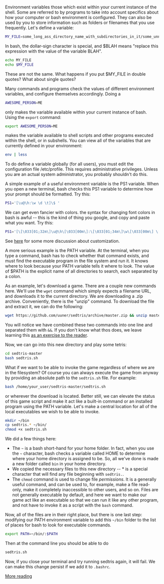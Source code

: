 Environment variables those which exist within your current instance of the shell.
Some are referred to by programs to take into account specifics about how your
computer or bash environment is configured. They can also be used by you
to store information such as folders or filenames that you use frequently. Let's define a variable:
```bash
MY_FILE=some_long_ass_directory_name_with_subdirectories_in_it/some_unnecessary_subdirectory/some_long_ass_filename_for_some_file_you_often_refer_to.txt
```
In bash, the dollar-sign character is special, and $BLAH means "replace this expression with the value of the variable BLAH".
```bash
echo MY_FILE
echo $MY_FILE
```
These are not the same. What happens if you put $MY_FILE in double quotes? What about single quotes?

Many commands and programs check the values of different environment variables, and configure themselves accordingly.
Doing a
```bash
AWESOME_PERSON=ME
```
only makes the variable available within your current instance of bash. Using the `export` command:
```bash
export AWESOME_PERSON=ME
```
makes the variable available to shell scripts and other programs executed within the shell, or in subshells.
You can view all of the variables that are currently defined in your environment:
```bash
env | less
```
To do define a variable globally (for all users), you must edit the configuration file /etc/profile.
This requires administrative privileges. Unless you are an actual system administrator, you probably shouldn't do this.

A simple example of a useful environment variable is the PS1 variable.
When you open a new terminal, bash checks this PS1 variable to determine how your prompt should be formatted. Try this:
```bash
PS1='[\u@\h:\w \d \t]\$ '
```
We can get even fancier with colors. the syntax for changing font colors in bash is awful
-- this is the kind of thing you google, and copy and paste what you want. Try this:
```bash
PS1='[\[\033[01;32m\]\u@\h\[\033[00m\]:\[\033[01;34m\]\w\[\033[00m\] \[\033[01;31m\]\d \t\[\033[00m\]]\$ '
```
See [here](http://www.cyberciti.biz/tips/howto-linux-unix-bash-shell-setup-prompt.html) for some more discussion about customization.

A more serious example is the PATH variable.
At the terminal, when you type a command, bash has to check whether that command exists,
and must find the executable program in the file system and run it.
It knows where to look because your PATH variable tells it where to look.
The value of $PATH is the explicit name of all directories to search, each separated by a colon.

As an example, let's download a game. There are a couple new commands here.
We'll use the `wget` command which simply expects a filename URL, and downloads it to the current directory.
We are downloading a .zip archive. Conveniently, there is the "unzip" command.
To download the file and extract it, we can do the following:
```bash
wget https://github.com/uuner/sedtris/archive/master.zip && unzip master.zip
```
You will notice we have combined these two commands into one line and separated them with `&&`.
If you don't know what thos does, we leave learning this [as an exercise to the reader](http://bfy.tw/NuIw).

Now, we can go into this new directory and play some tetris:
```bash
cd sedtris-master
bash sedtris.sh
```
What if we want to be able to invoke the game regardless of where we are in the filesystem?
Of course you can always execute the game from anyway by providing an absolute path
to the `sedtris.sh` file. For example:
```bash
bash /home/your_user/sedtris-master/sedtris.sh
```
or wherever the download is located. Better still, we can elevate the status of this game script
and make it act like a built-in command or an installed program using the PATH variable.
Let's make a central location for all of the local executables we wish to be able to invoke.
```bash
mkdir ~/bin
cp sedtris.* ~/bin/
chmod +x sedtris.sh
```
We did a few things here:

* The `~` is a bash short-hand for your home folder.
  In fact, when you use the `~` character, bash checks a variable called HOME to determine
  where your home directory is assigned to be.
  So, all we've done is made a new folder called `bin` in your home directory.
* We copied the necessary files to this new directory -- * is a special character
  that will find any file beginning with `sedtris.`.
* The `chmod` command is used to change file *permissions*.
  It is a generally useful command, and can be used to, for example,
  make a file read-only, make it completely inaccessible to other users, and so on.
  Files are not generally executable by default, and here we want to make
  our game act like an executable so that we can run it like any other program,
  and not have to invoke it as a script with the `bash` command.

Now, all of the files are in their right place, but there is one last step:
modifying our PATH environment variable to add this `~/bin` folder to the
list of places for bash to look for executable commands.
```bash
export PATH=~/bin/:$PATH
```
Then at the command line you should be able to do
```bash
sedtris.sh
```

Now, if you close your terminal and try running sedtris again, it will fail.
We can make this change persist if we add it to `.bashrc`.

[More reading](http://tldp.org/LDP/Bash-Beginners-Guide/html/sect_03_02.html)
